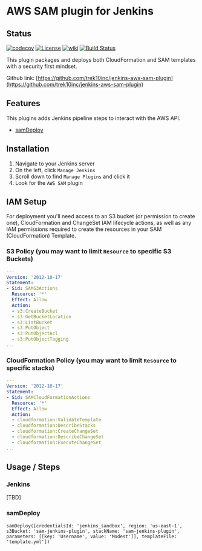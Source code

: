 # AWS SAM plugin for Jenkins

## Status

[![codecov](https://codecov.io/gh/jenkinsci/aws-sam/branch/master/graph/badge.svg)](https://codecov.io/gh/jenkinsci/aws-sam)
[![License](https://img.shields.io/github/license/jenkinsci/aws-sam.svg)](LICENSE)
[![wiki](https://img.shields.io/badge/AWS%20SAM-WIKI-blue.svg?style=flat)](http://wiki.jenkins-ci.org/display/JENKINS/AWS+SAM)
[![Build Status](https://ci.jenkins.io/buildStatus/icon?job=Plugins/aws-sam/master)](https://ci.jenkins.io/job/Plugins/job/aws-sam/job/master/)

This plugin packages and deploys both CloudFormation and SAM templates with a security first mindset.

Github link: [https://github.com/trek10inc/jenkins-aws-sam-plugin](https://github.com/trek10inc/jenkins-aws-sam-plugin)  

## Features

This plugins adds Jenkins pipeline steps to interact with the AWS API.

* [samDeploy](#samdeploy)

## Installation

1. Navigate to your Jenkins server
2. On the left, click `Manage Jenkins`
3. Scroll down to find `Manage Plugins` and click it
4. Look for the `AWS SAM` plugin


## IAM Setup

For deployment you'll need access to an S3 bucket (or permission to create one), 
CloudFormation and ChangeSet IAM lifecycle actions, as well as any IAM permissions
required to create the resources in your SAM (CloudFormation) Template.

### S3 Policy (you may want to limit `Resource` to specific S3 Buckets)

```yaml
---
Version: '2012-10-17'
Statement:
- Sid: SAMS3Actions
  Resource: '*'
  Effect: Allow
  Action:
  - s3:CreateBucket
  - s3:GetBucketLocation
  - s3:ListBucket
  - s3:PutObject
  - s3:PutObjectAcl
  - s3:PutObjectTagging
...
```

### CloudFormation Policy (you may want to limit `Resource` to specific stacks)
```yaml
---
Version: '2012-10-17'
Statement:
- Sid: SAMCloudFormationActions
  Resource: '*'
  Effect: Allow
  Action:
  - cloudformation:ValidateTemplate
  - cloudformation:DescribeStacks
  - cloudformation:CreateChangeSet
  - cloudformation:DescribeChangeSet
  - cloudformation:ExecuteChangeSet
...
```

## Usage / Steps

### Jenkins

[TBD]

### samDeploy

```
samDeploy([credentialsId: 'jenkins_sandbox', region: 'us-east-1', s3Bucket: 'sam-jenkins-plugin', stackName: 'sam-jenkins-plugin', parameters: [[key: 'Username', value: 'Modest']], templateFile: 'template.yml'])
```

